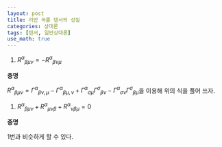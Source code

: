 ```yaml
---
layout: post
title: 리만 곡률 텐서의 성질
categories: 상대론
tags: [텐서, 일반상대론]
use_math: true
---
```


1. ${R^\alpha}_{\beta \mu \nu} = - {R^\alpha}_{\beta \nu \mu}$

**증명**

${R^\alpha}_{\beta \mu \nu} = {\Gamma ^ \alpha}_{\beta \nu ,\mu} - {\Gamma ^ \alpha}_{\beta \mu,\nu} + {\Gamma ^ \alpha}_{\sigma \mu}{\Gamma ^ \sigma}_{\beta \nu} - {\Gamma ^ \alpha}_{\sigma \nu}{\Gamma ^ \sigma}_{\beta \mu}$을 이용해 위의 식을 풀어 쓰자.


1. ${R^\alpha}_{\beta \mu \nu} + {R^\alpha}_{\mu \nu \beta } + {R^\alpha}_{\nu \beta \mu} = 0$

**증명**

1번과 비슷하게 할 수 있다.